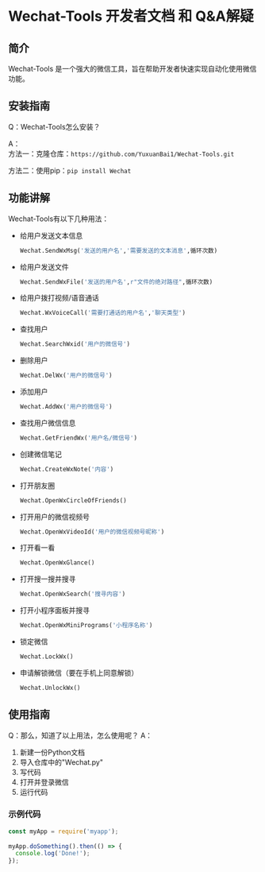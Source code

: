 # Wechat-Tools 开发者文档  和 Q&A解疑
  
## 简介  
  
Wechat-Tools 是一个强大的微信工具，旨在帮助开发者快速实现自动化使用微信功能。  
  
## 安装指南 
Q：Wechat-Tools怎么安装？

A：  
  方法一：克隆仓库：`https://github.com/YuxuanBai1/Wechat-Tools.git` 
  
  方法二：使用pip：`pip install Wechat`

## 功能讲解

Wechat-Tools有以下几种用法：
- 给用户发送文本信息
  ```python
  Wechat.SendWxMsg('发送的用户名','需要发送的文本消息',循环次数)
  ```
- 给用户发送文件
  ```python
  Wechat.SendWxFile('发送的用户名',r"文件的绝对路径",循环次数)
  ```
- 给用户拨打视频/语音通话
  ```python
  Wechat.WxVoiceCall('需要打通话的用户名','聊天类型')
  ```
- 查找用户
  ```python
  Wechat.SearchWxid('用户的微信号')
  ```
- 删除用户
  ```python
  Wechat.DelWx('用户的微信号')
  ```
- 添加用户
  ```python
  Wechat.AddWx('用户的微信号')
  ```
- 查找用户微信信息
  ```python
  Wechat.GetFriendWx('用户名/微信号')
  ```
- 创建微信笔记
  ```python
  Wechat.CreateWxNote('内容')
  ```
- 打开朋友圈
  ```python
  Wechat.OpenWxCircleOfFriends()
  ```
- 打开用户的微信视频号
  ```python
  Wechat.OpenWxVideoId('用户的微信视频号昵称')
  ```
- 打开看一看
  ```python
  Wechat.OpenWxGlance()
  ```
- 打开搜一搜并搜寻
  ```python
  Wechat.OpenWxSearch('搜寻内容')
  ```
- 打开小程序面板并搜寻
  ```python
  Wechat.OpenWxMiniPrograms('小程序名称')
  ```
- 锁定微信
  ```python
  Wechat.LockWx()
  ```
- 申请解锁微信（要在手机上同意解锁）
  ```python
  Wechat.UnlockWx()
  ```

## 使用指南  
Q：那么，知道了以上用法，怎么使用呢？
A：
  1. 新建一份Python文档
  2. 导入仓库中的"Wechat.py"
  3. 写代码
  4. 打开并登录微信
  5. 运行代码

### 示例代码  
  
```javascript  
const myApp = require('myapp');  
  
myApp.doSomething().then(() => {  
  console.log('Done!');  
});
